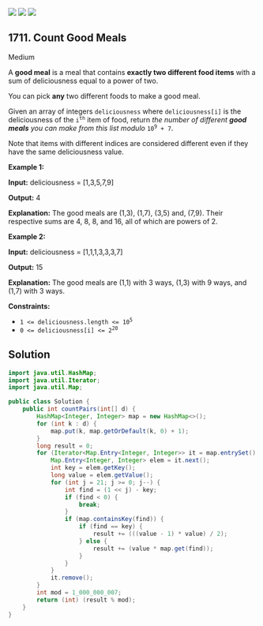 [![](https://img.shields.io/github/stars/javadev/LeetCode-in-Java?label=Stars&style=flat-square)](https://github.com/javadev/LeetCode-in-Java)
[![](https://img.shields.io/github/forks/javadev/LeetCode-in-Java?label=Fork%20me%20on%20GitHub%20&style=flat-square)](https://github.com/javadev/LeetCode-in-Java/fork)
[![](https://img.shields.io/badge/-LeetCode%20in%20Kotlin-blue?style=flat-square)](https://github.com/javadev/LeetCode-in-Kotlin)

## 1711\. Count Good Meals

Medium

A **good meal** is a meal that contains **exactly two different food items** with a sum of deliciousness equal to a power of two.

You can pick **any** two different foods to make a good meal.

Given an array of integers `deliciousness` where `deliciousness[i]` is the deliciousness of the <code>i<sup>th</sup></code> item of food, return _the number of different **good meals** you can make from this list modulo_ <code>10<sup>9</sup> + 7</code>.

Note that items with different indices are considered different even if they have the same deliciousness value.

**Example 1:**

**Input:** deliciousness = [1,3,5,7,9]

**Output:** 4

**Explanation:** The good meals are (1,3), (1,7), (3,5) and, (7,9). Their respective sums are 4, 8, 8, and 16, all of which are powers of 2.

**Example 2:**

**Input:** deliciousness = [1,1,1,3,3,3,7]

**Output:** 15

**Explanation:** The good meals are (1,1) with 3 ways, (1,3) with 9 ways, and (1,7) with 3 ways.

**Constraints:**

*   <code>1 <= deliciousness.length <= 10<sup>5</sup></code>
*   <code>0 <= deliciousness[i] <= 2<sup>20</sup></code>

## Solution

```java
import java.util.HashMap;
import java.util.Iterator;
import java.util.Map;

public class Solution {
    public int countPairs(int[] d) {
        HashMap<Integer, Integer> map = new HashMap<>();
        for (int k : d) {
            map.put(k, map.getOrDefault(k, 0) + 1);
        }
        long result = 0;
        for (Iterator<Map.Entry<Integer, Integer>> it = map.entrySet().iterator(); it.hasNext(); ) {
            Map.Entry<Integer, Integer> elem = it.next();
            int key = elem.getKey();
            long value = elem.getValue();
            for (int j = 21; j >= 0; j--) {
                int find = (1 << j) - key;
                if (find < 0) {
                    break;
                }
                if (map.containsKey(find)) {
                    if (find == key) {
                        result += (((value - 1) * value) / 2);
                    } else {
                        result += (value * map.get(find));
                    }
                }
            }
            it.remove();
        }
        int mod = 1_000_000_007;
        return (int) (result % mod);
    }
}
```